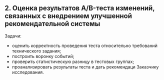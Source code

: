 ## 2. Оценка результатов A/B-теста изменений, связанных с внедрением улучшенной рекомендательной системы
Задачи: 
- оценить корректность проведения теста относительно требований технического задания;
- построить воронку событий;
- проверить статистическую разницу в тестовых группах;
- проанализировать результаты теста и дать рекомендаци Заказчику исследования.
